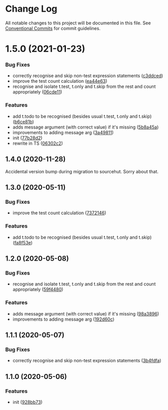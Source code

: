 # Change Log

All notable changes to this project will be documented in this file.
See [Conventional Commits](https://conventionalcommits.org) for commit guidelines.

# 1.5.0 (2021-01-23)


### Bug Fixes

* correctly recognise and skip non-test expression statements ([c3ddced](https://github.com/codsen/codsen/commit/c3ddced2fee493e8f35dc0d8e69c30dc0941a29d))
* improve the test count calculation ([ea44e63](https://github.com/codsen/codsen/commit/ea44e633aeae15be0b70082882a04790d2e79932))
* recognise and isolate t.test, t.only and t.skip from the rest and count appropriately ([06cde11](https://github.com/codsen/codsen/commit/06cde11f7eea5d54c09e8f15565cc96522ccec69))


### Features

* add t.todo to be recognised (besides usual t.test, t.only and t.skip) ([b6ce81b](https://github.com/codsen/codsen/commit/b6ce81bf908904d83ffd09fa0c656f578ccacdc3))
* adds message argument (with correct value) if it's missing ([5b8a45a](https://github.com/codsen/codsen/commit/5b8a45a8b4cc5be833fb1188307e8359fa0a1352))
* improvements to adding message arg ([3a49811](https://github.com/codsen/codsen/commit/3a4981176bab0240405eb6fbd92945733383c252))
* init ([77b28d2](https://github.com/codsen/codsen/commit/77b28d2bce21858aff1687fa104d9c980bf22977))
* rewrite in TS ([06302c2](https://github.com/codsen/codsen/commit/06302c2014895c4287fcfd5429bbb39ca3cffb79))





## 1.4.0 (2020-11-28)

Accidental version bump during migration to sourcehut. Sorry about that.

## 1.3.0 (2020-05-11)

### Bug Fixes

- improve the test count calculation ([7372146](https://gitlab.com/codsen/codsen/commit/7372146df3832347f6c81bd8b6517ded1f9b8416))

### Features

- add t.todo to be recognised (besides usual t.test, t.only and t.skip) ([fa8f53e](https://gitlab.com/codsen/codsen/commit/fa8f53ec674f6bde9e95f32950787720bb3817bf))

## 1.2.0 (2020-05-08)

### Bug Fixes

- recognise and isolate t.test, t.only and t.skip from the rest and count appropriately ([59f4480](https://gitlab.com/codsen/codsen/commit/59f44800b7cfa699dbfbd1948d343f8362c59ef8))

### Features

- adds message argument (with correct value) if it's missing ([98a3896](https://gitlab.com/codsen/codsen/commit/98a38967ac3e5cf8a337bea4039029b8db424fbb))
- improvements to adding message arg ([192d60c](https://gitlab.com/codsen/codsen/commit/192d60c6acca8e533cff9408bfe9d2ffb02c5145))

## 1.1.1 (2020-05-07)

### Bug Fixes

- correctly recognise and skip non-test expression statements ([3b4fdfa](https://gitlab.com/codsen/codsen/commit/3b4fdfad9bebc76a574981c7a97e7cc7e43be1f3))

## 1.1.0 (2020-05-06)

### Features

- init ([928bb73](https://gitlab.com/codsen/codsen/commit/928bb73e3d2a036b5da65ed192f4982e5e8b60a7))
